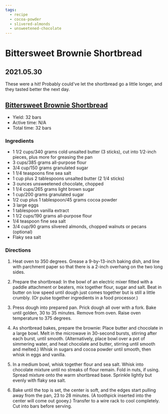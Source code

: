 ```yaml
---
tags:
  - recipe
  - cocoa-powder
  - slivered-almonds
  - unsweetened-chocolate
---
```


# Bittersweet Brownie Shortbread

## 2021.05.30

These were a hit! Probably could've let the shortbread go a little longer, and
they tasted better the next day.

## [Bittersweet Brownie Shortbread][source]

[source]:
https://cooking.nytimes.com/recipes/1020851-bittersweet-brownie-shortbread

- Yield: 32 bars
- Active time: N/A
- Total time: 32 bars

### Ingredients

- 1 1/2 cups/340 grams cold unsalted butter (3 sticks), cut into 1/2-inch
  pieces, plus more for greasing the pan
- 3 cups/385 grams all-purpose flour
- 3/4 cup/150 grams granulated sugar
- 1 1/4 teaspoons fine sea salt
- 1 cup plus 2 tablespoons unsalted butter (2 1/4 sticks)
- 3 ounces unsweetened chocolate, chopped
- 1 1/4 cups/265 grams light brown sugar
- 1 cup/200 grams granulated sugar
- 1/2 cup plus 1 tablespoon/45 grams cocoa powder
- 3 large eggs
- 1 tablespoon vanilla extract
- 1 1/2 cups/190 grams all-purpose flour
- 1/4 teaspoon fine sea salt
- 3/4 cup/90 grams slivered almonds, chopped walnuts or pecans (optional)
- Flaky sea salt

### Directions

1. Heat oven to 350 degrees. Grease a 9-by-13-inch baking dish, and line with
   parchment paper so that there is a 2-inch overhang on the two long sides.

1. Prepare the shortbread: In the bowl of an electric mixer fitted with a
   paddle attachment or beaters, mix together flour, sugar and salt. Beat in
   butter on low speed until dough just comes together but is still a little
   crumbly. (Or pulse together ingredients in a food processor.)

1. Press dough into prepared pan. Prick dough all over with a fork. Bake until
   golden, 30 to 35 minutes. Remove from oven. Raise oven temperature to 375
   degrees.

1. As shortbread bakes, prepare the brownie: Place butter and chocolate in a
   large bowl. Melt in the microwave in 30-second bursts, stirring after each
   burst, until smooth. (Alternatively, place bowl over a pot of simmering
   water, and heat chocolate and butter, stirring until smooth and melted.)
   Whisk in sugars and cocoa powder until smooth, then whisk in eggs and
   vanilla.

1. In a medium bowl, whisk together flour and sea salt. Whisk into chocolate
   mixture until no streaks of flour remain. Fold in nuts, if using. Spread
   mixture onto the warm shortbread base. Sprinkle lightly but evenly with
   flaky sea salt.

1. Bake until the top is set, the center is soft, and the edges start pulling
   away from the pan, 23 to 28 minutes. (A toothpick inserted into the center
   will come out gooey.) Transfer to a wire rack to cool completely. Cut into
   bars before serving.
